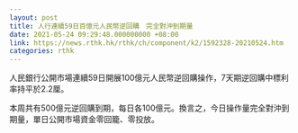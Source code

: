 ```yaml
---
layout: post
title: 人行連續59日百億元人民幣逆回購　完全對沖到期量
date: 2021-05-24 09:29:48.000000000 +08:00
link: https://news.rthk.hk/rthk/ch/component/k2/1592328-20210524.htm
categories: rthk
---
```


人民銀行公開市場連續59日開展100億元人民幣逆回購操作，7天期逆回購中標利率持平於2.2厘。

本周共有500億元逆回購到期，每日各100億元。換言之，今日操作量完全對沖到期量，單日公開市場資金零回籠、零投放。
